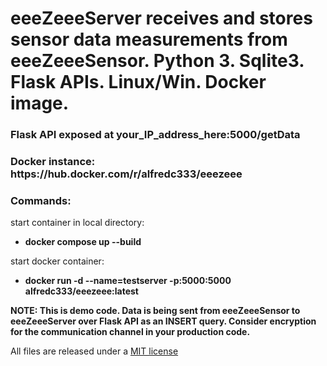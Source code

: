 <h1>eeeZeeeServer receives and stores sensor data measurements from eeeZeeeSensor. Python 3. Sqlite3. Flask APIs. Linux/Win. Docker image.</h1> 

<h3>Flask API exposed at your_IP_address_here:5000/getData</h3> 

<h3>Docker instance:  https://hub.docker.com/r/alfredc333/eeezeee</h3>


<h3>Commands:</h3>

start container in local directory: 
* <b>docker compose up --build</b>

start docker container: 
* <b>docker run -d --name=testserver -p:5000:5000 alfredc333/eeezeee:latest</b>

<b>NOTE: This is demo code. Data is being sent from eeeZeeeSensor to eeeZeeeServer over Flask API as an INSERT query. Consider encryption for the communication channel in your production code.</b>

All files are released under a [MIT license](https://en.wikipedia.org/wiki/MIT_License)
